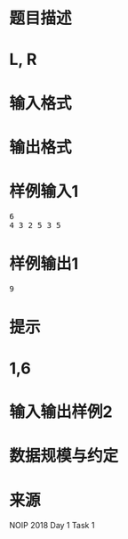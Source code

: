 

# 题目描述



# L, R



# 输入格式



# 输出格式



# 样例输入1


<pre>6
4 3 2 5 3 5
</pre>

# 样例输出1


<pre>9</pre>

# 提示



# 1,6



# 输入输出样例2



# 数据规模与约定



# 来源


<p>
NOIP 2018 Day 1 Task 1
</p>
